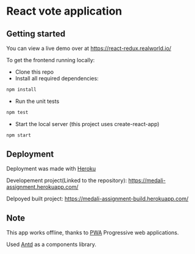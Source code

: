 # React vote application

## Getting started

You can view a live demo over at https://react-redux.realworld.io/

To get the frontend running locally:

- Clone this repo
- Install all required dependencies:
```bash
npm install
```
- Run the unit tests
```bash
npm test
```
- Start the local server (this project uses create-react-app)
```bash
npm start
```


## Deployment
Deployment was made with [Heroku]()

Developement project(Linked to the repository):
https://medali-assignment.herokuapp.com/

Delpoyed built project:
https://medali-assignment-build.herokuapp.com/

## Note
This app works offline, thanks to [PWA](https://create-react-app.dev/docs/making-a-progressive-web-app/) Progressive web applications.

Used [Antd](https://ant.design/) as a components library.

 
